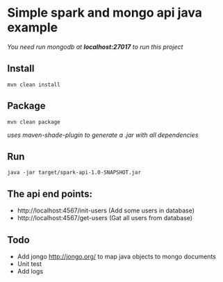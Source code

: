 # Simple spark and mongo api java example

_You need run mongodb at **localhost:27017** to run this project_

## Install
`` mvn clean install ``

## Package
`` mvn clean package ``

_uses maven-shade-plugin to generate a .jar with all dependencies_

## Run
`` java -jar target/spark-api-1.0-SNAPSHOT.jar ``

## The api end points:
 * http://localhost:4567/init-users (Add some users in database)
 * http://localhost:4567/get-users (Gat all users from database)

## Todo

* Add jongo http://jongo.org/ to map java objects to mongo documents
* Unit test
* Add logs